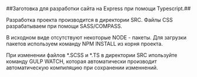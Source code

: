 ##Заготовка для разработки сайта на Express  при помощи Typescript.##

Разработка проекта производится в директории SRC. Файлы CSS разрабатываем при помощи SASS/COMPASS.

В исходном виде отсутствуют некоторые NODE - пакеты. Для загрузки пакетов используем команду NPM INSTALL из корня проекта.

При изменении файлов *.SCSS и *.TS в директории SRC ипользуйте команду GULP WATCH, которая автоматически производит автоматическую компиляцию при сохранении изменнений.

